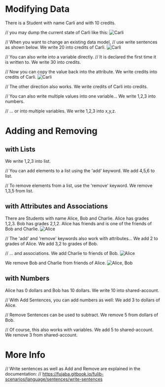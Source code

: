 # Modifying Data

There is a Student with name Carli and with 10 credits.

// you may dump the current state of Carli like this:
![Carli](step1.svg)

// When you want to change an existing data model,
// use write sentences as shown below.
We write 20 into credits of Carli.
![Carli](step2.svg)

// You can also write into a variable directly.
// It is declared the first time it is written to.
We write 30 into credits.

// Now you can copy the value back into the attribute.
We write credits into credits of Carli.
![Carli](step3.svg)

// The other direction also works.
We write credits of Carli into credits.

// You can also write multiple values into one variable...
We write 1,2,3 into numbers.

// ... or into multiple variables.
We write 1,2,3 into x,y,z.

# Adding and Removing

## with Lists

We write 1,2,3 into list.

// You can add elements to a list using the 'add' keyword.
We add 4,5,6 to list.

// To remove elements from a list, use the 'remove' keyword.
We remove 1,3,5 from list.

## with Attributes and Associations

There are Students with name Alice, Bob and Charlie.
Alice has grades 1,2,3.
Bob has grades 2,1,2.
Alice has friends and is one of the friends of Bob and Charlie.
![Alice](step4.svg)

// The 'add' and 'remove' keywords also work with attributes...
We add 2 to grades of Alice.
We add 3,2 to grades of Bob.

// ... and associations.
We add Charlie to friends of Bob.
![Alice](step5.svg)

We remove Bob and Charlie from friends of Alice.
![Alice, Bob](step6.svg)

## with Numbers

Alice has 0 dollars and Bob has 10 dollars.
We write 10 into shared-account.

// With Add Sentences, you can add numbers as well:
We add 3 to dollars of Alice.

// Remove Sentences can be used to subtract.
We remove 5 from dollars of Bob.

// Of course, this also works with variables.
We add 5 to shared-account.
We remove 3 from shared-account.

# More Info

// Write sentences as well as Add and Remove are explained in the documentation:
// https://fujaba.gitbook.io/fulib-scenarios/language/sentences/write-sentences
